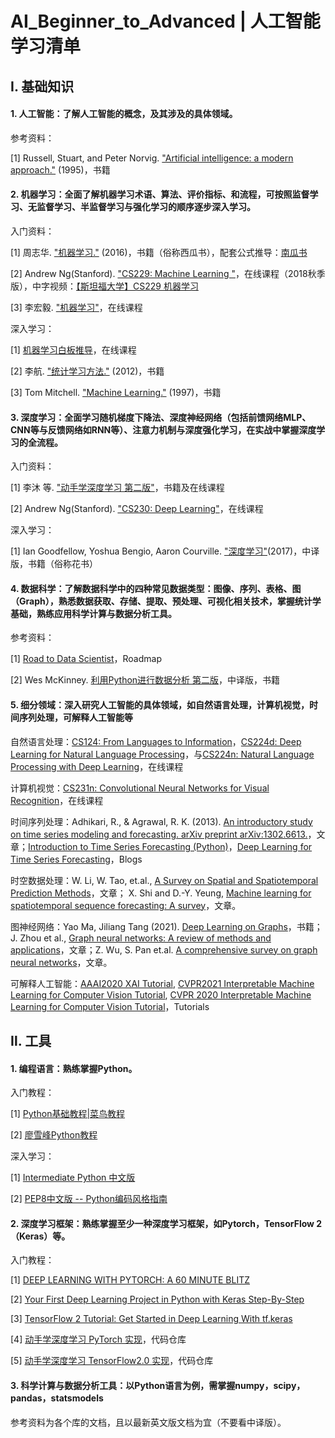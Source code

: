 # AI_Beginner_to_Advanced | 人工智能学习清单

## Ⅰ. 基础知识

#### 1. **人工智能**：了解人工智能的概念，及其涉及的具体领域。
  
  参考资料：
  
  [1] Russell, Stuart, and Peter Norvig. ["Artificial intelligence: a modern approach."](https://github.com/forskamse/AI_Beginner_to_Advanced/blob/master/Resources/Russell_1995_Artificial_Intelligence_A_Modern_Approach.pdf) (1995)，书籍

#### 2. **机器学习**：全面了解机器学习术语、算法、评价指标、和流程，可按照监督学习、无监督学习、半监督学习与强化学习的顺序逐步深入学习。
  
  入门资料：
  
  [1] 周志华. ["机器学习."](https://github.com/forskamse/AI_Beginner_to_Advanced/blob/master/Resources/%E5%91%A8%E5%BF%97%E5%8D%8E_2016_%E6%9C%BA%E5%99%A8%E5%AD%A6%E4%B9%A0.pdf) (2016)，书籍（俗称西瓜书），配套公式推导：[南瓜书](https://datawhalechina.github.io/pumpkin-book/)
  
  [2] Andrew Ng(Stanford). ["CS229: Machine Learning "](http://cs229.stanford.edu/syllabus-autumn2018.html)，在线课程（2018秋季版），中字视频：[【斯坦福大学】CS229 机器学习](https://www.bilibili.com/video/BV1JE411w7Ub?from=search&seid=4308388326118113210)
  
  [3] 李宏毅. ["机器学习"](https://speech.ee.ntu.edu.tw/~hylee/ml/2021-spring.html)，在线课程
  
  深入学习：
  
  [1] [机器学习白板推导](https://www.bilibili.com/video/BV1aE411o7qd)，在线课程
  
  [2] 李航. ["统计学习方法."](https://github.com/forskamse/AI_Beginner_to_Advanced/blob/master/Resources/%E6%9D%8E%E8%88%AA_2012_%E7%BB%9F%E8%AE%A1%E5%AD%A6%E4%B9%A0%E6%96%B9%E6%B3%95.pdf) (2012)，书籍
  
  [3]  Tom Mitchell. ["Machine Learning."](https://github.com/forskamse/AI_Beginner_to_Advanced/blob/master/Resources/Mitchell_1997_Machine_Learning.pdf) (1997)，书籍

#### 3. **深度学习**：全面学习随机梯度下降法、深度神经网络（包括前馈网络MLP、CNN等与反馈网络如RNN等）、注意力机制与深度强化学习，在实战中掌握深度学习的全流程。
  
  入门资料：
  
  [1] 李沐 等. ["动手学深度学习 第二版"](https://zh-v2.d2l.ai/)，书籍及在线课程
  
  [2] Andrew Ng(Stanford). ["CS230: Deep Learning"](https://cs230.stanford.edu/syllabus/)，在线课程
  
  深入学习：
  
  [1] Ian Goodfellow, Yoshua Bengio, Aaron Courville. ["深度学习"](https://github.com/forskamse/AI_Beginner_to_Advanced/blob/master/Resources/Goodfellow_2017_Deep_Learning_%E4%B8%AD%E6%96%87%E7%89%88.pdf)(2017)，中译版，书籍（俗称花书）

#### 4. **数据科学**：了解数据科学中的四种常见数据类型：图像、序列、表格、图（Graph），熟悉数据获取、存储、提取、预处理、可视化相关技术，掌握统计学基础，熟练应用科学计算与数据分析工具。
  
  参考资料：
  
  [1] [Road to Data Scientist](http://nirvacana.com/thoughts/wp-content/uploads/2013/07/RoadToDataScientist1.png)，Roadmap
  
  [2] Wes McKinney. [利用Python进行数据分析 第二版](https://github.com/wesm/pydata-book)，中译版，书籍

#### 5. **细分领域**：深入研究人工智能的具体领域，如自然语言处理，计算机视觉，时间序列处理，可解释人工智能等
  
  自然语言处理：[CS124: From Languages to Information](http://web.stanford.edu/class/cs124/#schedule)，[CS224d: Deep Learning for Natural Language Processing](https://cs224d.stanford.edu/syllabus.html)，与[CS224n: Natural Language Processing with Deep Learning](https://web.stanford.edu/class/archive/cs/cs224n/cs224n.1194/index.html#schedule)，在线课程
  
  计算机视觉：[CS231n: Convolutional Neural Networks for Visual Recognition](http://cs231n.stanford.edu/)，在线课程
  
  时间序列处理：Adhikari, R., & Agrawal, R. K. (2013). [An introductory study on time series modeling and forecasting. arXiv preprint arXiv:1302.6613.](https://arxiv.org/abs/1302.6613)，文章；[Introduction to Time Series Forecasting (Python)](https://machinelearningmastery.com/start-here/#timeseries)，[Deep Learning for Time Series Forecasting](https://machinelearningmastery.com/start-here/#deep_learning_time_series)，Blogs
  
    
  时空数据处理：W. Li, W. Tao, et.al., [A Survey on Spatial and Spatiotemporal Prediction Methods](https://arxiv.org/pdf/2012.13384.pdf)，文章；
X. Shi and D.-Y. Yeung, [Machine learning for spatiotemporal sequence forecasting: A survey](http://arxiv.org/abs/1808.06865)，文章。


  图神经网络：Yao Ma, Jiliang Tang (2021). [Deep Learning on Graphs](https://cse.msu.edu/~mayao4/dlg_book/dlg_book.pdf)，书籍；J. Zhou et al., [Graph neural networks: A review of methods and applications](http://arxiv.org/abs/1812.08434)，文章；Z. Wu, S. Pan et.al. [A comprehensive survey on graph neural networks](https://arxiv.org/abs/1901.00596)，文章。

  
  可解释人工智能：[AAAI2020 XAI Tutorial](https://xaitutorial2020.github.io/#), [CVPR2021 Interpretable Machine Learning for Computer Vision Tutorial](https://interpretablevision.github.io/), [CVPR 2020 Interpretable Machine Learning for Computer Vision Tutorial](https://interpretablevision.github.io/index_cvpr2020.html)，Tutorials

## Ⅱ. 工具

#### 1. **编程语言**：熟练掌握Python。

  入门教程：

  [1] [Python基础教程|菜鸟教程](https://www.runoob.com/python/python-tutorial.html)

  [2] [廖雪峰Python教程](https://www.liaoxuefeng.com/wiki/1016959663602400)

  深入学习：

  [1] [Intermediate Python 中文版](https://github.com/eastlakeside/interpy-zh)

  [2] [PEP8中文版 -- Python编码风格指南](https://python.freelycode.com/contribution/detail/47)

#### 2. **深度学习框架**：熟练掌握至少一种深度学习框架，如Pytorch，TensorFlow 2（Keras）等。

  入门教程：

  [1] [DEEP LEARNING WITH PYTORCH: A 60 MINUTE BLITZ](https://pytorch.org/tutorials/beginner/deep_learning_60min_blitz.html)

  [2] [Your First Deep Learning Project in Python with Keras Step-By-Step](https://machinelearningmastery.com/tutorial-first-neural-network-python-keras/)

  [3] [TensorFlow 2 Tutorial: Get Started in Deep Learning With tf.keras](https://machinelearningmastery.com/tensorflow-tutorial-deep-learning-with-tf-keras/)

  [4] [动手学深度学习 PyTorch 实现](https://github.com/ShusenTang/Dive-into-DL-PyTorch)，代码仓库

  [5] [动手学深度学习 TensorFlow2.0 实现](https://github.com/TrickyGo/Dive-into-DL-TensorFlow2.0)，代码仓库

#### 3. **科学计算与数据分析工具**：以Python语言为例，需掌握numpy，scipy，pandas，statsmodels

  参考资料为各个库的文档，且以最新英文版文档为宜（不要看中译版）。
